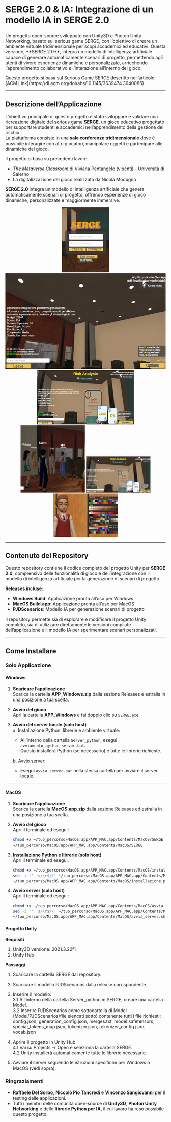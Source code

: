 <h1 align="left">SERGE 2.0 & IA: Integrazione di un modello IA in SERGE 2.0</h1>

<h3 align="left"></h3>
<p align="left">
Un progetto open-source sviluppato con Unity3D e Photon Unity Networking, basato sul serious game SERGE, con l’obiettivo di creare un ambiente virtuale tridimensionale per scopi accademici ed educativi.  
Questa versione, **SERGE 2.0**, integra un modello di intelligenza artificiale capace di generare automaticamente scenari di progetto, permettendo agli utenti di vivere esperienze dinamiche e personalizzate, arricchendo l’apprendimento collaborativo e l’interazione all’interno del gioco.
</p>

<p align="left">
Questo progetto si basa sul Serious Game SERGE descritto nell’articolo: [ACM Link](https://dl.acm.org/doi/abs/10.1145/3639474.3640085)
</p>

<!-- <p align="center"><img src="blobs/presentation_pic.jpg?raw=true" width="800" heigth="600"></p> -->

---

## Descrizione dell’Applicazione
L’obiettivo principale di questo progetto è stato sviluppare e validare una ricreazione digitale del serious game **SERGE**, un gioco educativo progettato per supportare studenti e accademici nell’apprendimento della gestione del rischio.  
La piattaforma consiste in una **sala conferenze tridimensionale** dove è possibile interagire con altri giocatori, manipolare oggetti e partecipare alle dinamiche del gioco.  

Il progetto si basa su precedenti lavori:  
- *The Metaverse Classroom* di Viviana Pentangelo (vipenti) - Università di Salerno  
- La digitalizzazione del gioco realizzata da Nicola Modugno  

**SERGE 2.0** integra un modello di intelligenza artificiale che genera automaticamente scenari di progetto, offrendo esperienze di gioco dinamiche, personalizzate e maggiormente immersive.

<div align="center">
  <img src="blobs/stripe1.JPG" width="150"/>
  <img src="blobs/serge1.png" height="300"/>
  <img src="blobs/serge2.png" width="304"/>
  <br>
  <img src="blobs/stripe3.png" width="202"/>
  <img src="blobs/serge2.png" width="202"/>
  <img src="blobs/stripe2.JPG" width="202"/>
</div>

---

## Contenuto del Repository
Questo repository contiene il codice completo del progetto Unity per **SERGE 2.0**, comprensivo delle funzionalità di gioco e dell’integrazione con il modello di intelligenza artificiale per la generazione di scenari di progetto.

**Releases incluse:**
- **Windows Build**: Applicazione pronta all’uso per Windows  
- **MacOS Build.app**: Applicazione pronta all’uso per MacOS  
- **PJDScenarios**: Modello IA per generazione scenari di progetto  

Il repository permette sia di esplorare e modificare il progetto Unity completo, sia di utilizzare direttamente le versioni compilate dell’applicazione e il modello IA per sperimentare scenari personalizzati.

---

## Come Installare

### Solo Applicazione

#### Windows
1. **Scaricare l’applicazione**  
   Scarica la cartella **APP_Windows.zip** dalla sezione Releases e estraila in una posizione a tua scelta.  

2. **Avvio del gioco**  
   Apri la cartella **APP_Windows** e fai doppio clic su `SERGE.exe`.

3. **Avvio del server locale (solo host)**  
   a. Installazione Python, librerie e ambiente virtuale:  
   - All’interno della cartella `Server_python`, esegui `avviamento_python_server.bat`.  
     Questo installerà Python (se necessario) e tutte le librerie richieste.  

   b. Avvio server:  
   - Esegui `avvia_server.bat` nella stessa cartella per avviare il server locale.

---

#### MacOS
1. **Scaricare l’applicazione**  
   Scarica la cartella **MacOS.app.zip** dalla sezione Releases ed estraila in una posizione a tua scelta.  

2. **Avvio del gioco**  
   Apri il terminale ed esegui:  
   ```bash
   chmod +x ~/tuo_percorso/MacOS.app/APP_MAC.app/Contents/MacOS/SERGE
   ~/tuo_percorso/MacOS.app/APP_MAC.app/Contents/MacOS/SERGE

3. **Installazione Python e librerie (solo host)**  
   Apri il terminale ed esegui:  
   ```bash
   chmod +x ~/tuo_percorso/MacOS.app/APP_MAC.app/Contents/MacOS/installazione_python_server.sh
   sed -i '' 's/\r$//' ~/tuo_percorso/MacOS.app/APP_MAC.app/Contents/MacOS/installazione_python_server.sh
   ~/tuo_percorso/MacOS.app/APP_MAC.app/Contents/MacOS/installazione_python_server.sh

4. **Avvio server (solo host)**
   <br>Apri il terminale ed esegui:
   ```bash
   chmod +x ~/tuo_percorso/MacOS.app/APP_MAC.app/Contents/MacOS/avvia_server.sh
   sed -i '' 's/\r$//' ~/tuo_percorso/MacOS.app/APP_MAC.app/Contents/MacOS/avvia_server.sh
   ~/tuo_percorso/MacOS.app/APP_MAC.app/Contents/MacOS/avvia_server.sh

#### Progetto Unity
**Requisiti**
   1. Unity3D versione: 2021.3.22f1
   2. Unity Hub

**Passaggi**
   1. Scaricare la cartella SERGE dal repository.

   2. Scaricare il modello PJDScenarios dalla release corrispondente.

   3. Inserire il modello:
      <br>3.1 All’interno della cartella Server_python in SERGE, creare una cartella Model.
      <br>3.2 Inserire PJDScenarios come sottocartella di Model (Model/PJDScenarios/file elencati sotto) contenente tutti i file richiesti:
              config.json, generation_config.json, merges.txt, model.safetensors, special_tokens_map.json, tokenizer.json, tokenizer_config.json, vocab.json

   4. Aprire il progetto in Unity Hub
      <br>4.1 Vai su Projects → Open e seleziona la cartella SERGE.
      <br>4.2 Unity installerà automaticamente tutte le librerie necessarie.

   5. Avviare il server seguendo le istruzioni specifiche per Windows o MacOS (vedi sopra).

### Ringraziamenti
   - **Raffaele Del Sorbo**, **Niccolò Pio Tancredi** e **Vincenzo Sangiovanni** per il testing delle applicazioni.
   - Tutti i membri delle comunità open-source di **Unity3D**, **Photon Unity Networking** e delle **librerie Python per IA**, il cui lavoro ha reso possibile          questo progetto.
